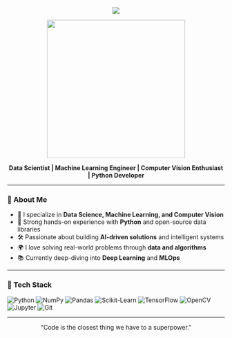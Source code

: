 <!-- Orange Gradient Welcome Banner -->
<p align="center">
  <img src="https://capsule-render.vercel.app/api?type=waving&color=FFA500,F77F00&height=200&section=header&text=HI%20I%20Am%20Azizullah%20Naik!&fontColor=ffffff&fontSize=35&fontAlign=40" />
</p>

<p align="center">
  <img src="https://media.giphy.com/media/v1.Y2lkPTc5MGI3NjExNzNjMGVtbGd3cW54d3lrczJpYWd3ZDRhdWlhMnBjdjA3Z3VmZ3l4NCZlcD12MV9naWZzX3NlYXJjaCZjdD1n/M9gbBd9nbDrOTu1Mqx/giphy.gif" width="320"/>
</p>


<p align="center">
  <b>Data Scientist | Machine Learning Engineer | Computer Vision Enthusiast | Python Developer</b>
</p>

---

### 🧠 About Me

- 🔬 I specialize in **Data Science, Machine Learning, and Computer Vision**
- 🐍 Strong hands-on experience with **Python** and open-source data libraries
- 🛠️ Passionate about building **AI-driven solutions** and intelligent systems
- 🌍 I love solving real-world problems through **data and algorithms**
- 📚 Currently deep-diving into **Deep Learning** and **MLOps**

---

### 🚀 Tech Stack

![Python](https://img.shields.io/badge/Python-FFD43B?style=for-the-badge&logo=python&logoColor=blue)
![NumPy](https://img.shields.io/badge/Numpy-013243?style=for-the-badge&logo=numpy)
![Pandas](https://img.shields.io/badge/Pandas-150458?style=for-the-badge&logo=pandas)
![Scikit-Learn](https://img.shields.io/badge/Scikit--Learn-F7931E?style=for-the-badge&logo=scikitlearn&logoColor=white)
![TensorFlow](https://img.shields.io/badge/TensorFlow-FF6F00?style=for-the-badge&logo=tensorflow&logoColor=white)
![OpenCV](https://img.shields.io/badge/OpenCV-5C3EE8?style=for-the-badge&logo=opencv&logoColor=white)
![Jupyter](https://img.shields.io/badge/Jupyter-F37626?style=for-the-badge&logo=jupyter)
![Git](https://img.shields.io/badge/Git-F05032?style=for-the-badge&logo=git&logoColor=white)

---

<p align="center" style="font-size:14px;">
  "Code is the closest thing we have to a superpower."
</p>

